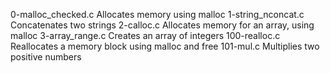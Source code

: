 0-malloc_checked.c 	Allocates memory using malloc
1-string_nconcat.c 	Concatenates two strings
2-calloc.c 	Allocates memory for an array, using malloc
3-array_range.c 	Creates an array of integers
100-realloc.c 	Reallocates a memory block using malloc and free
101-mul.c 	Multiplies two positive numbers
